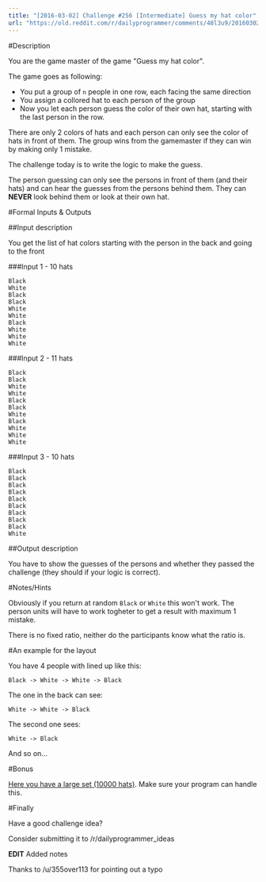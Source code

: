 ```yaml
---
title: "[2016-03-02] Challenge #256 [Intermediate] Guess my hat color"
url: "https://old.reddit.com/r/dailyprogrammer/comments/48l3u9/20160302_challenge_256_intermediate_guess_my_hat/"
---
```


#Description

You are the game master of the game "Guess my hat color".

The game goes as following:

- You put a group of `n` people in one row, each facing the same direction
- You assign a collored hat to each person of the group
- Now you let each person guess the color of their own hat, starting with the last person in the row.

There are only 2 colors of hats and each person can only see the color of hats in front of them.
The group wins from the gamemaster if they can win by making only 1 mistake.

The challenge today is to write the logic to make the guess.

The person guessing can only see the persons in front of them (and their hats) and can hear the guesses from the persons behind them. 
They can **NEVER** look behind them or look at their own hat.

#Formal Inputs & Outputs

##Input description

You get the list of hat colors starting with the person in the back and going to the front

###Input 1 - 10 hats

    Black
    White
    Black
    Black
    White
    White
    Black
    White
    White
    White

###Input 2 - 11 hats

    Black
    Black
    White
    White
    Black
    Black
    White
    Black
    White
    White
    White

###Input 3 - 10 hats

    Black
    Black
    Black
    Black
    Black
    Black
    Black
    Black
    Black
    White

##Output description

You have to show the guesses of the persons and whether they passed the challenge (they should if your logic is correct).

#Notes/Hints

Obviously if you return at random `Black` or `White` this won't work. The person units will have to work togheter to get a result with maximum 1 mistake.

There is no fixed ratio, neither do the participants know what the ratio is.

#An example for the layout

You have 4 people with lined up like this:

    Black -> White -> White -> Black

The one in the back can see:

    White -> White -> Black

The second one sees:

    White -> Black

And so on...

#Bonus

[Here you have a large set (10000 hats)](https://gist.github.com/fvandepitte/8ab2e2ab0e42e3d4c731). 
Make sure your program can handle this.

#Finally

Have a good challenge idea?

Consider submitting it to /r/dailyprogrammer_ideas

**EDIT** Added notes

Thanks to /u/355over113 for pointing out a typo